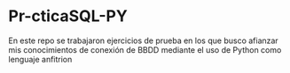 # Pr-cticaSQL-PY
En este repo se trabajaron ejercicios de prueba en los que busco afianzar mis conocimientos de conexión de BBDD mediante el uso de Python como lenguaje anfitrion
